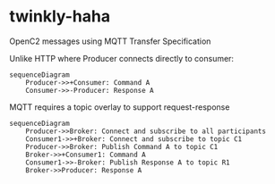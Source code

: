 # twinkly-haha
OpenC2 messages using MQTT Transfer Specification

Unlike HTTP where Producer connects directly to consumer:
```mermaid
sequenceDiagram
    Producer->>+Consumer: Command A
    Consumer->>-Producer: Response A
```

MQTT requires a topic overlay to support request-response

```mermaid
sequenceDiagram
    Producer->>Broker: Connect and subscribe to all participants
    Consumer1->>+Broker: Connect and subscribe to topic C1
    Producer->>Broker: Publish Command A to topic C1
    Broker->>+Consumer1: Command A
    Consumer1->>-Broker: Publish Response A to topic R1
    Broker->>Producer: Response A
```
